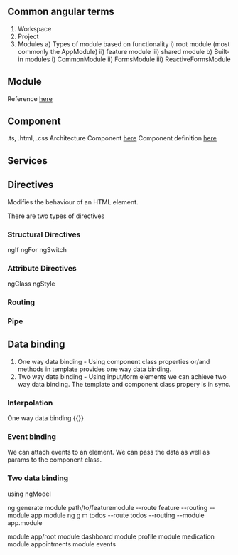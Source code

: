 ## Common angular terms
1. Workspace
2. Project
3. Modules
    a) Types of module based on functionality
        i) root module (most commonly the AppModule)
        ii) feature module
        iii) shared module
    b) Built-in modules
        i) CommonModule
        ii) FormsModule
        iii) ReactiveFormsModule 

## Module
Reference [here](https://angular.io/guide/architecture-modules)

## Component
.ts, .html, .css
Architecture Component [here](https://angular.io/guide/architecture-components)
Component definition [here](https://angular.io/guide/what-is-angular#components)

## Services
## Directives
Modifies the behaviour of an HTML element.

There are two types of directives
### Structural Directives
ngIf
ngFor
ngSwitch

### Attribute Directives
ngClass
ngStyle

### Routing
### Pipe

## Data binding
1. One way data binding - Using component class properties or/and methods in template provides one way data binding.
2. Two way data binding - Using input/form elements we can achieve two way data binding. The template and component class propery is in sync.

### Interpolation
One way data binding {{}}
### Event binding
We can attach events to an element. We can pass the data as well as params to the component class.
### Two data binding
using ngModel

ng generate module path/to/featuremodule --route feature --routing --module app.module 
ng g m todos --route todos --routing --module app.module

module app/root
    module dashboard
        module profile
        module medication
        module appointments
        module events